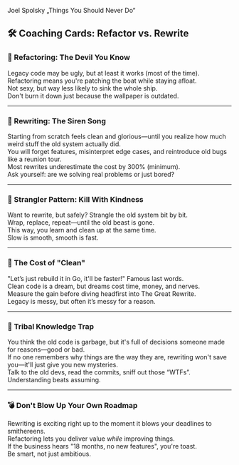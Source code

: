 Joel Spolsky „Things You Should Never Do“

## 🛠️ Coaching Cards: Refactor vs. Rewrite

### 🔁 Refactoring: The Devil You Know
Legacy code may be ugly, but at least it works (most of the time).  
Refactoring means you're patching the boat while staying afloat.  
Not sexy, but way less likely to sink the whole ship.  
Don't burn it down just because the wallpaper is outdated.

---

### 🔄 Rewriting: The Siren Song
Starting from scratch feels clean and glorious—until you realize how much weird stuff the old system actually did.  
You will forget features, misinterpret edge cases, and reintroduce old bugs like a reunion tour.  
Most rewrites underestimate the cost by 300% (minimum).  
Ask yourself: are we solving real problems or just bored?

---

### 🌿 Strangler Pattern: Kill With Kindness
Want to rewrite, but safely? Strangle the old system bit by bit.  
Wrap, replace, repeat—until the old beast is gone.  
This way, you learn and clean up at the same time.  
Slow is smooth, smooth is fast.

---

### 💸 The Cost of "Clean"
"Let’s just rebuild it in Go, it'll be faster!" Famous last words.  
Clean code is a dream, but dreams cost time, money, and nerves.  
Measure the gain before diving headfirst into The Great Rewrite.  
Legacy is messy, but often it’s messy for a reason.

---

### 🧠 Tribal Knowledge Trap
You think the old code is garbage, but it's full of decisions someone made for reasons—good or bad.  
If no one remembers why things are the way they are, rewriting won't save you—it'll just give you new mysteries.  
Talk to the old devs, read the commits, sniff out those “WTFs”.  
Understanding beats assuming.

---

### 💣 Don't Blow Up Your Own Roadmap
Rewriting is exciting right up to the moment it blows your deadlines to smithereens.  
Refactoring lets you deliver value *while* improving things.  
If the business hears "18 months, no new features", you're toast.  
Be smart, not just ambitious.


